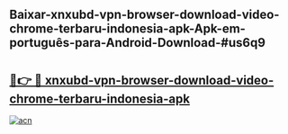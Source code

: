 ## Baixar-xnxubd-vpn-browser-download-video-chrome-terbaru-indonesia-apk-Apk-em-português​-para-Android-Download-#us6q9

# <h2><a href="https://ainizakaria.my?title=xnxubd-vpn-browser-download-video-chrome-terbaru-indonesia-apk&ref=20M">🔗👉 🔴 xnxubd-vpn-browser-download-video-chrome-terbaru-indonesia-apk</a></h2>

[![acn](https://github.com/user-attachments/assets/0f9c940e-d8b0-45ae-aac7-cd30a18b3e1c)](https://ainizakaria.my?title=xnxubd-vpn-browser-download-video-chrome-terbaru-indonesia-apk&ref=20M)

